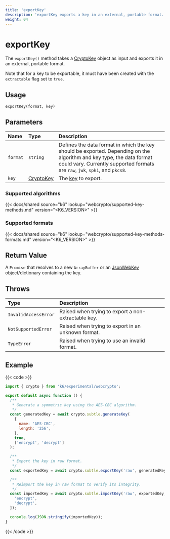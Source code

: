 ```yaml
---
title: 'exportKey'
description: 'exportKey exports a key in an external, portable format.'
weight: 04
---
```


# exportKey

The `exportKey()` method takes a [CryptoKey](https://grafana.com/docs/k6/<K6_VERSION>/javascript-api/k6-experimental/webcrypto/cryptokey) object as input and exports it in an external, portable format.

Note that for a key to be exportable, it must have been created with the `extractable` flag set to `true`.

## Usage

```
exportKey(format, key)
```

## Parameters

| Name     | Type                                                                                                     | Description                                                                                                                                                                                          |
| :------- | :------------------------------------------------------------------------------------------------------- | :--------------------------------------------------------------------------------------------------------------------------------------------------------------------------------------------------- |
| `format` | `string`                                                                                                 | Defines the data format in which the key should be exported. Depending on the algorithm and key type, the data format could vary. Currently supported formats are `raw`, `jwk`, `spki`, and `pkcs8`. |
| `key`    | [CryptoKey](https://grafana.com/docs/k6/<K6_VERSION>/javascript-api/k6-experimental/webcrypto/cryptokey) | The [key](https://grafana.com/docs/k6/<K6_VERSION>/javascript-api/k6-experimental/webcrypto/cryptokey) to export.                                                                                    |

### Supported algorithms

{{< docs/shared source="k6" lookup="webcrypto/supported-key-methods.md" version="<K6_VERSION>" >}}

### Supported formats

{{< docs/shared source="k6" lookup="webcrypto/supported-key-methods-formats.md" version="<K6_VERSION>" >}}

## Return Value

A `Promise` that resolves to a new `ArrayBuffer` or an [JsonWebKey](https://grafana.com/docs/k6/<K6_VERSION>/javascript-api/k6-experimental/webcrypto/jsonwebkey) object/dictionary containing the key.

## Throws

| Type                 | Description                                         |
| :------------------- | :-------------------------------------------------- |
| `InvalidAccessError` | Raised when trying to export a non-extractable key. |
| `NotSupportedError`  | Raised when trying to export in an unknown format.  |
| `TypeError`          | Raised when trying to use an invalid format.        |

## Example

{{< code >}}

```javascript
import { crypto } from 'k6/experimental/webcrypto';

export default async function () {
  /**
   * Generate a symmetric key using the AES-CBC algorithm.
   */
  const generatedKey = await crypto.subtle.generateKey(
    {
      name: 'AES-CBC',
      length: '256',
    },
    true,
    ['encrypt', 'decrypt']
  );

  /**
   * Export the key in raw format.
   */
  const exportedKey = await crypto.subtle.exportKey('raw', generatedKey);

  /**
   * Reimport the key in raw format to verify its integrity.
   */
  const importedKey = await crypto.subtle.importKey('raw', exportedKey, 'AES-CBC', true, [
    'encrypt',
    'decrypt',
  ]);

  console.log(JSON.stringify(importedKey));
}
```

{{< /code >}}
